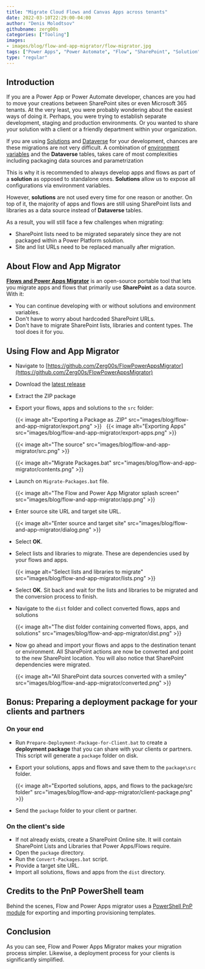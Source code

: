 ```yaml
---
title: "Migrate Cloud Flows and Canvas Apps across tenants"
date: 2022-03-10T22:29:00-04:00
author: "Denis Molodtsov"
githubname: zerg00s
categories: ["Tooling"]
images:
- images/blog/flow-and-app-migrator/flow-migrator.jpg
tags: ["Power Apps", "Power Automate", "Flow", "SharePoint", "Solution", "DataVerse"]
type: "regular"
---
```


## Introduction

If you are a Power App or Power Automate developer, chances are you had to move your creations between SharePoint sites or even Microsoft 365 tenants. At the very least, you were probably wondering about the easiest ways of doing it. Perhaps, you were trying to establish separate development, staging and production environments. Or you wanted to share your solution with a client or a friendly department within your organization.

If you are using [Solutions](https://docs.microsoft.com/en-us/powerapps/maker/data-platform/solutions-overview) and [Dataverse](https://docs.microsoft.com/en-us/powerapps/maker/data-platform/data-platform-intro) for your development, chances are these migrations are not very difficult. A combination of [environment variables](https://docs.microsoft.com/en-us/powerapps/maker/data-platform/environmentvariables) and the **Dataverse** tables, takes care of most complexities including packaging data sources and parametrization

This is why it is recommended to always develop apps and flows as part of a **solution** as opposed to standalone ones. **Solutions** allow us to expose all configurations via environment variables.

However, **solutions** are not used every time for one reason or another. On top of it, the majority of apps and flows are still using SharePoint lists and libraries as a data source instead of **Dataverse** tables. 

As a result, you will still face a few challenges when migrating:

- SharePoint lists need to be migrated separately since they are not packaged within a Power Platform solution.
- Site and list URLs need to be replaced manually after migration.

## About Flow and App Migrator

**[Flows and Power Apps Migrator](https://github.com/Zerg00s/FlowPowerAppsMigrator)** is an open-source portable tool that lets you migrate apps and flows that primarily use **SharePoint** as a data source. With it:

- You can continue developing with or without solutions and environment variables. 
- Don't have to worry about hardcoded SharePoint URLs.
- Don't have to migrate SharePoint lists, libraries and content types. The tool does it for you.

## Using Flow and App Migrator

- Navigate to [https://github.com/Zerg00s/FlowPowerAppsMigrator](https://github.com/Zerg00s/FlowPowerAppsMigrator)
- Download the [latest release](https://github.com/Zerg00s/FlowPowerAppsMigrator/releases)
- Extract the ZIP package
- Export your flows, apps and solutions to the `src` folder:

    {{< image alt="Exporting a Package as .ZIP" src="images/blog/flow-and-app-migrator/export.png" >}}
     
    {{< image alt="Exporting Apps" src="images/blog/flow-and-app-migrator/export-apps.png" >}}
    
    {{< image alt="The source" src="images/blog/flow-and-app-migrator/src.png" >}}
    
    {{< image alt="Migrate Packages.bat" src="images/blog/flow-and-app-migrator/contents.png" >}}


- Launch on `Migrate-Packages.bat` file.

    {{< image alt="The Flow and Power App Migrator splash screen" src="images/blog/flow-and-app-migrator/app.png" >}}

- Enter source site URL and target site URL.

    {{< image alt="Enter source and target site" src="images/blog/flow-and-app-migrator/dialog.png" >}}

- Select **OK**.
- Select lists and libraries to migrate. These are dependencies used by your flows and apps.

    {{< image alt="Select lists and libraries to migrate" src="images/blog/flow-and-app-migrator/lists.png" >}}

- Select **OK**. Sit back and wait for the lists and libraries to be migrated and the conversion process to finish.

- Navigate to the `dist` folder and collect converted flows, apps and solutions

    {{< image alt="The dist folder containing converted flows, apps, and solutions" src="images/blog/flow-and-app-migrator/dist.png" >}}

- Now go ahead and import your flows and apps to the destination tenant or environment. All SharePoint actions are now be converted and point to the new SharePoint location. You will also notice that SharePoint dependencies were migrated.

    {{< image alt="All SharePoint data sources converted with a smiley" src="images/blog/flow-and-app-migrator/converted.png" >}}

## Bonus: Preparing a deployment package for your clients and partners

### On your end

- Run `Prepare-Deployment-Package-for-Client.bat` to create a **deployment package** that you can share with your clients or partners. This script will generate a `package` folder on disk.

- Export your solutions, apps and flows and save them to the `package\src` folder.

    {{< image alt="Exported solutions, apps, and flows to the package/src folder" src="images/blog/flow-and-app-migrator/client-package.png" >}}

- Send the `package` folder to your client or partner.

### On the client's side

- If not already exists, create a SharePoint Online site. It will contain SharePoint Lists and Libraries that Power Apps/Flows require.
- Open the `package` directory.
- Run the `Convert-Packages.bat` script. 
- Provide a target site URL.
- Import all solutions, flows and apps from the `dist` directory.

## Credits to the PnP PowerShell team

Behind the scenes, Flow and Power Apps migrator uses a [PowerShell PnP module](https://pnp.github.io/powershell) for exporting and importing provisioning templates.

## Conclusion

As you can see, Flow and Power Apps Migrator makes your  migration process simpler. Likewise, a deployment process for your clients is significantly simplified.